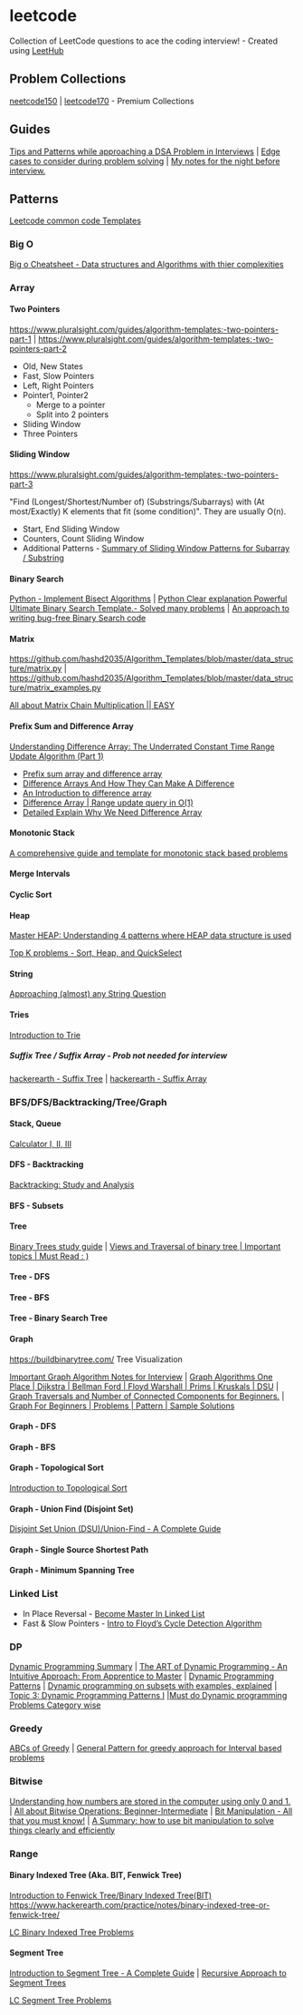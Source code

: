 # leetcode
Collection of LeetCode questions to ace the coding interview! - Created using [LeetHub](https://github.com/QasimWani/LeetHub)

## Problem Collections
[neetcode150](https://neetcode.io/practice) | [leetcode170](https://leetcode.com/problem-list/leetcode-curated-algo-170/) - Premium Collections

## Guides
[Tips and Patterns while approaching a DSA Problem in Interviews](https://leetcode.com/discuss/general-discussion/861135/Tips-and-Patterns-while-approaching-a-DSA-Problem-in-Interviews) | [Edge cases to consider during problem solving](https://leetcode.com/discuss/general-discussion/988504/Edge-cases-to-consider-during-problem-solving) | [My notes for the night before interview.](https://leetcode.com/discuss/career/217868/My-notes-for-the-night-before-interview)

## Patterns
[Leetcode common code Templates](https://cheatsheet.dennyzhang.com/cheatsheet-leetcode-a4)


### Big O
[Big o Cheatsheet - Data structures and Algorithms with thier complexities](https://www.hackerearth.com/practice/notes/big-o-cheatsheet-series-data-structures-and-algorithms-with-thier-complexities-1/)

### Array

#### Two Pointers 
https://www.pluralsight.com/guides/algorithm-templates:-two-pointers-part-1 | https://www.pluralsight.com/guides/algorithm-templates:-two-pointers-part-2

- Old, New States
- Fast, Slow Pointers
- Left, Right Pointers
- Pointer1, Pointer2
  - Merge to a pointer
  - Split into 2 pointers   
- Sliding Window
- Three Pointers

#### Sliding Window
https://www.pluralsight.com/guides/algorithm-templates:-two-pointers-part-3

"Find (Longest/Shortest/Number of) (Substrings/Subarrays) with (At most/Exactly) K elements that fit (some condition)". They are usually O(n).

- Start, End Sliding Window
- Counters, Count Sliding Window
- Additional Patterns - [Summary of Sliding Window Patterns for Subarray / Substring](https://leetcode.com/discuss/general-discussion/1122776/Summary-of-Sliding-Window-Patterns-for-Subarray-Substring)

#### Binary Search
[Python - Implement Bisect Algorithms](https://leetcode.com/problems/find-first-and-last-position-of-element-in-sorted-array/discuss/702162/python-lets-implement-pythons-bisect-algorithm) | [Python Clear explanation Powerful Ultimate Binary Search Template.- Solved many problems](https://leetcode.com/problems/split-array-largest-sum/discuss/769701/Python-Clear-explanation-Powerful-Ultimate-Binary-Search-Template.-Solved-many-problems) | [An approach to writing bug-free Binary Search code](https://leetcode.com/discuss/general-discussion/1089533/An-approach-to-writing-bug-free-Binary-Search-code)

#### Matrix
https://github.com/hashd2035/Algorithm_Templates/blob/master/data_structure/matrix.py | https://github.com/hashd2035/Algorithm_Templates/blob/master/data_structure/matrix_examples.py

[All about Matrix Chain Multiplication || EASY](https://leetcode.com/discuss/general-discussion/1278305/All-about-Matrix-Chain-Multiplication-oror-EASY)

#### Prefix Sum and Difference Array
[Understanding Difference Array: The Underrated Constant Time Range Update Algorithm (Part 1)](https://medium.com/@ishankkatiyar162/understanding-difference-array-the-underrated-constant-time-range-update-algorithm-part-1-e432ada7f1f5)
* [Prefix sum array and difference array](https://wcipeg.com/wiki/Prefix_sum_array_and_difference_array)
* [Difference Arrays And How They Can Make A Difference](https://blogarithms.github.io/articles/2018-11/difference-arrays)
* [An Introduction to difference array](https://codeforces.com/blog/entry/78762)
* [Difference Array | Range update query in O(1)](https://www.geeksforgeeks.org/difference-array-range-update-query-o1/)
* [Detailed Explain Why We Need Difference Array](https://leetcode.com/problems/minimum-moves-to-make-array-complementary/discuss/953393/Detailed-Explain-Why-We-Need-Difference-Array)

#### Monotonic Stack
[A comprehensive guide and template for monotonic stack based problems](https://leetcode.com/discuss/study-guide/2347639/a-comprehensive-guide-and-template-for-monotonic-stack-based-problems)

#### Merge Intervals


#### Cyclic Sort

#### Heap
[Master HEAP: Understanding 4 patterns where HEAP data structure is used](https://leetcode.com/discuss/general-discussion/1127238/Master-HEAP%3A-Understanding-4-patterns-where-HEAP-data-structure-is-used) 

[Top K problems - Sort, Heap, and QuickSelect](https://leetcode.com/discuss/general-discussion/1088565/Top-K-problems-Sort-Heap-and-QuickSelect)


#### String
[Approaching (almost) any String Question](<https://leetcode.com/discuss/general-discussion/1134565/Approaching-(almost)-any-String-Question>)

#### Tries
[Introduction to Trie](https://leetcode.com/discuss/general-discussion/1066206/Introduction-to-Trie)

##### Suffix Tree / Suffix Array - Prob not needed for interview
[hackerearth - Suffix Tree](https://www.hackerearth.com/practice/data-structures/advanced-data-structures/suffix-trees/tutorial/) | [hackerearth - Suffix Array](https://www.hackerearth.com/practice/data-structures/advanced-data-structures/suffix-arrays/tutorial/)

### BFS/DFS/Backtracking/Tree/Graph

#### Stack, Queue
[Calculator I, II, III](https://leetcode.com/problems/basic-calculator/discuss/1456850/Python-Basic-Calculator-I-II-III-easy-solution-detailed-explanation)


#### DFS - Backtracking
[Backtracking: Study and Analysis](https://leetcode.com/discuss/general-discussion/1141947/Backtracking%3A-Study-and-Analysis)

#### BFS - Subsets
#### Tree
[Binary Trees study guide](https://leetcode.com/discuss/study-guide/1212004/Binary-Trees-study-guide) | [Views and Traversal of binary tree | Important topics | Must Read : )](https://leetcode.com/discuss/general-discussion/1094690/Views-and-Traversal-of-binary-tree-or-Important-topics-or-Must-Read-%3A-)

#### Tree - DFS
#### Tree - BFS
#### Tree - Binary Search Tree

#### Graph
https://buildbinarytree.com/ Tree Visualization

[Important Graph Algorithm Notes for Interview](https://leetcode.com/discuss/general-discussion/1122034/Important-Graph-Algorithm-Notes-for-Interview) | [Graph Algorithms One Place | Dijkstra | Bellman Ford | Floyd Warshall | Prims | Kruskals | DSU](https://leetcode.com/discuss/general-discussion/969327/Graph-Algorithms-One-Place-or-Dijkstra-or-Bellman-Ford-or-Floyd-Warshall-or-Prims-or-Kruskals-or-DSU) | [Graph Traversals and Number of Connected Components for Beginners.](https://leetcode.com/discuss/general-discussion/1079048/Graph-Traversals-and-Number-of-Connected-Components-for-Beginners) | [Graph For Beginners | Problems | Pattern | Sample Solutions](https://leetcode.com/discuss/study-guide/655708/Graph-For-Beginners-Problems-or-Pattern-or-Sample-Solutions)

#### Graph - DFS
#### Graph - BFS
#### Graph - Topological Sort
[Introduction to Topological Sort](https://leetcode.com/discuss/general-discussion/1078072/Introduction-to-Topological-Sort)

#### Graph - Union Find (Disjoint Set)
[Disjoint Set Union (DSU)/Union-Find - A Complete Guide](<https://leetcode.com/discuss/general-discussion/1072418/Disjoint-Set-Union-(DSU)Union-Find-A-Complete-Guide>)

#### Graph - Single Source Shortest Path

#### Graph - Minimum Spanning Tree

### Linked List

- In Place Reversal - [Become Master In Linked List](https://leetcode.com/discuss/study-guide/1800120/become-master-in-linked-list)
- Fast & Slow Pointers - [Intro to Floyd’s Cycle Detection Algorithm](https://leetcode.com/discuss/general-discussion/1116359/Intro-to-Floyd's-Cycle-Detection-Algorithm)

### DP
[Dynamic Programming Summary](https://leetcode.com/discuss/general-discussion/592146/Dynamic-Programming-Summary) | [The ART of Dynamic Programming - An Intuitive Approach: From Apprentice to Master](https://leetcode.com/discuss/general-discussion/712010/The-ART-of-Dynamic-Programming-An-Intuitive-Approach%3A-From-Apprentice-to-Master) | [Dynamic Programming Patterns](https://leetcode.com/discuss/general-discussion/458695/dynamic-programming-patterns) | [Dynamic programming on subsets with examples, explained](https://leetcode.com/discuss/general-discussion/1125779/Dynamic-programming-on-subsets-with-examples-explained) | [Topic 3: Dynamic Programming Patterns I](https://leetcode.com/discuss/general-discussion/1069177/Topic-3%3A-Dynamic-Programming-Patterns-I) |[Must do Dynamic programming Problems Category wise](https://leetcode.com/discuss/general-discussion/1050391/Must-do-Dynamic-programming-Problems-Catefory-wise)

### Greedy
[ABCs of Greedy](https://leetcode.com/discuss/general-discussion/1061059/ABCs-of-Greedy) | [General Pattern for greedy approach for Interval based problems](https://leetcode.com/discuss/general-discussion/794725/General-Pattern-for-greedy-approach-for-Interval-based-problems)

### Bitwise
[Understanding how numbers are stored in the computer using only 0 and 1.](https://leetcode.com/discuss/general-discussion/1049269/Understanding-how-numbers-are-stored-in-the-computer-using-only-0-and-1.) | [All about Bitwise Operations: Beginner-Intermediate](https://leetcode.com/discuss/general-discussion/1073221/All-about-Bitwise-Operations-Beginner-Intermediate) | [Bit Manipulation - All that you must know!](https://leetcode.com/discuss/general-discussion/1080312/Bit-Manipulation-All-that-you-must-know!) | [A Summary: how to use bit manipulation to solve things clearly and efficiently](https://leetcode.com/discuss/general-discussion/136585/A-Summary%3A-how-to-use-bit-manipulation-to-solve-things-clearly-and-efficiently)

### Range

#### Binary Indexed Tree (Aka. BIT, Fenwick Tree)

[Introduction to Fenwick Tree/Binary Indexed Tree(BIT)](https://leetcode.com/discuss/general-discussion/1093346/introduction-to-fenwick-treebinary-indexed-treebit)
https://www.hackerearth.com/practice/notes/binary-indexed-tree-or-fenwick-tree/ 

[LC Binary Indexed Tree Problems](https://leetcode.com/list/5vezxjhm/)

#### Segment Tree
[Introduction to Segment Tree - A Complete Guide](https://leetcode.com/discuss/general-discussion/1128655/Introduction-to-Segment-Tree-A-Complete-Guide) | [Recursive Approach to Segment Trees](https://leetcode.com/articles/a-recursive-approach-to-segment-trees-range-sum-queries-lazy-propagation/)

[LC Segment Tree Problems](https://leetcode.com/tag/segment-tree/)

